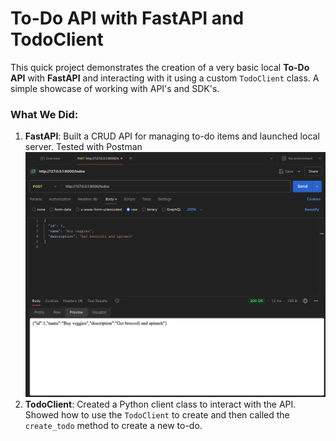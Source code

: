# To-Do API with FastAPI and TodoClient

This quick project demonstrates the creation of a very basic local **To-Do API** with **FastAPI** and interacting with it using a custom `TodoClient` class. A simple showcase of working with API's and SDK's.

### What We Did:
1. **FastAPI**: Built a CRUD API for managing to-do items and launched local server. Tested with Postman![alt text](image.png)
2. **TodoClient**: Created a Python client class to interact with the API. Showed how to use the `TodoClient` to create and then called the `create_todo` method to create a new to-do.


